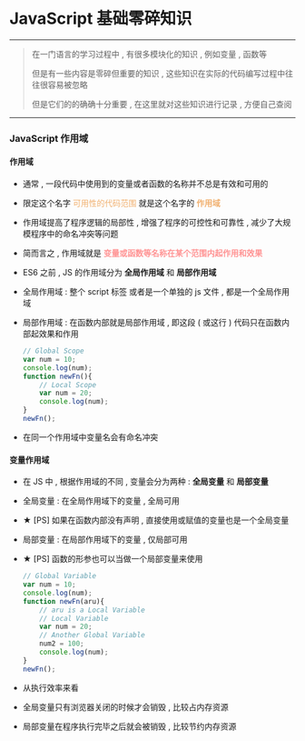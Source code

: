 # JavaScript 基础零碎知识

--------------

> 在一门语言的学习过程中 , 有很多模块化的知识 , 例如变量 , 函数等
>
> 但是有一些内容是零碎但重要的知识 , 这些知识在实际的代码编写过程中往往很容易被忽略
>
> 但是它们的的确确十分重要 , 在这里就对这些知识进行记录 , 方便自己查阅

--------------------------

### JavaScript 作用域

#### 作用域

* 通常 , 一段代码中使用到的变量或者函数的名称并不总是有效和可用的

* 限定这个名字 <font color="#f1b06f">可用性的代码范围</font> 就是这个名字的 <font color="#f1b06f">**作用域**</font> 

* 作用域提高了程序逻辑的局部性 , 增强了程序的可控性和可靠性 , 减少了大规模程序中的命名冲突等问题

* 简而言之 , 作用域就是 <font color="#ff9393">**变量或函数等名称在某个范围内起作用和效果**</font> 

* ES6 之前 , JS 的作用域分为 **全局作用域** 和 **局部作用域** 

* 全局作用域 : 整个 script 标签 或者是一个单独的 js 文件 , 都是一个全局作用域

* 局部作用域 : 在函数内部就是局部作用域 , 即这段 ( 或这行 ) 代码只在函数内部起效果和作用 

  ```javascript
  // Global Scope
  var num = 10;
  console.log(num);
  function newFn(){
      // Local Scope
      var num = 20;
      console.log(num);
  }
  newFn();
  ```

* 在同一个作用域中变量名会有命名冲突

#### 变量作用域

* 在 JS 中 , 根据作用域的不同 , 变量会分为两种 : **全局变量** 和 **局部变量** 

* 全局变量 : 在全局作用域下的变量 , 全局可用

* ★ [PS] 如果在函数内部没有声明 , 直接使用或赋值的变量也是一个全局变量

* 局部变量 : 在局部作用域下的变量 , 仅局部可用

* ★ [PS] 函数的形参也可以当做一个局部变量来使用

  ```javascript
  // Global Variable
  var num = 10;
  console.log(num);
  function newFn(aru){
      // aru is a Local Variable
      // Local Variable
      var num = 20;
      // Another Global Variable
      num2 = 100;
      console.log(num);
  }
  newFn();
  ```

* 从执行效率来看

* 全局变量只有浏览器关闭的时候才会销毁 , 比较占内存资源

* 局部变量在程序执行完毕之后就会被销毁 , 比较节约内存资源

